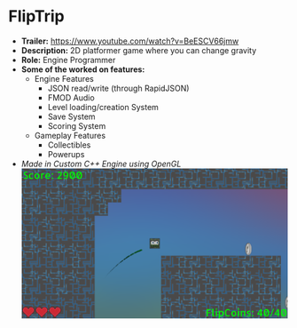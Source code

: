 # FlipTrip
 * **Trailer:**  https://www.youtube.com/watch?v=BeESCV66jmw
 * **Description:** 2D platformer game where you can change gravity
 * **Role:** Engine Programmer
 * **Some of the worked on features:**
   * Engine Features 
      * JSON read/write (through RapidJSON)
      * FMOD Audio
      * Level loading/creation System
      * Save System
      * Scoring System
   * Gameplay Features
      * Collectibles
      * Powerups
 * *Made in Custom C++ Engine using OpenGL*
![Flip Trip Gameplay](https://github.com/preston-n/Projects/blob/main/Screenshots/FlipTrip/FlipTrip1.png?raw=true)
